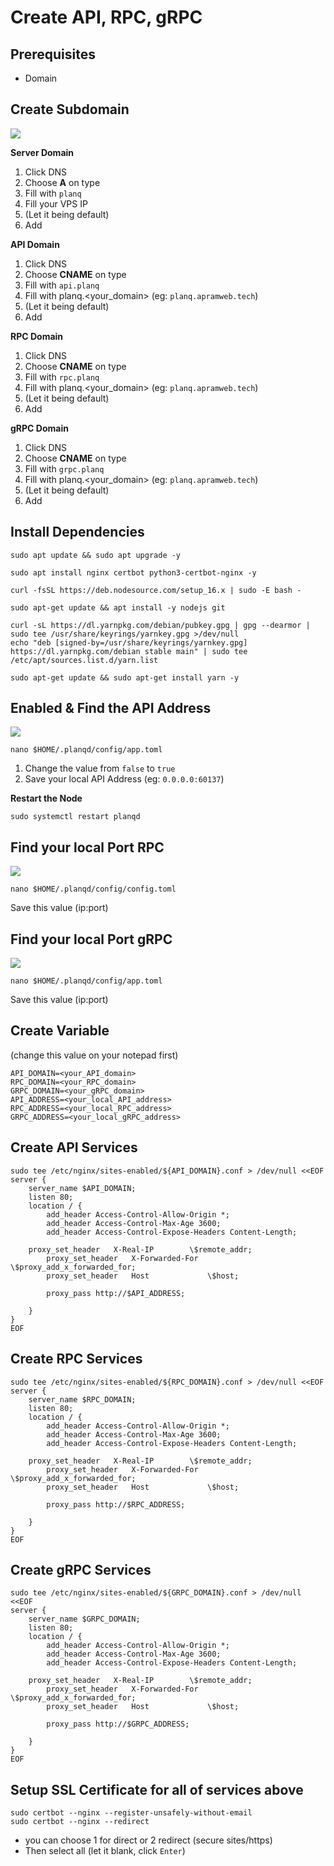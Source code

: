 # Create API, RPC, gRPC

## Prerequisites
- Domain


## Create Subdomain

<img src="https://user-images.githubusercontent.com/78480857/215321972-36d560bf-1ede-43e5-a3c0-a17830f98277.png">

**Server Domain**
1. Click DNS
2. Choose **A** on type
3. Fill with `planq`
4. Fill your VPS IP
5. (Let it being default)
6. Add

**API Domain**
1. Click DNS
2. Choose **CNAME** on type
3. Fill with `api.planq`
4. Fill with planq.<your_domain> (eg: `planq.apramweb.tech`)
5. (Let it being default)
6. Add

**RPC Domain**
1. Click DNS
2. Choose **CNAME** on type
3. Fill with `rpc.planq`
4. Fill with planq.<your_domain> (eg: `planq.apramweb.tech`)
5. (Let it being default)
6. Add

**gRPC Domain**
1. Click DNS
2. Choose **CNAME** on type
3. Fill with `grpc.planq`
4. Fill with planq.<your_domain> (eg: `planq.apramweb.tech`)
5. (Let it being default)
6. Add


## Install Dependencies
```
sudo apt update && sudo apt upgrade -y
```
```
sudo apt install nginx certbot python3-certbot-nginx -y
```
```
curl -fsSL https://deb.nodesource.com/setup_16.x | sudo -E bash -
```
```
sudo apt-get update && apt install -y nodejs git
```
```
curl -sL https://dl.yarnpkg.com/debian/pubkey.gpg | gpg --dearmor | sudo tee /usr/share/keyrings/yarnkey.gpg >/dev/null
echo "deb [signed-by=/usr/share/keyrings/yarnkey.gpg] https://dl.yarnpkg.com/debian stable main" | sudo tee /etc/apt/sources.list.d/yarn.list
```
```
sudo apt-get update && sudo apt-get install yarn -y
```



## Enabled & Find the API Address

<img src="https://user-images.githubusercontent.com/78480857/215321918-c15a39d7-4b77-4ede-9675-2762cc1e38fe.png">

```
nano $HOME/.planqd/config/app.toml
```
1. Change the value from `false` to `true`
2. Save your local API Address (eg: `0.0.0.0:60137`)

**Restart the Node**
```
sudo systemctl restart planqd
```


## Find your local Port RPC

<img src ="https://user-images.githubusercontent.com/78480857/215321924-0846f66b-9f63-4f9d-b7bf-5bcc588e6f8b.png">

```
nano $HOME/.planqd/config/config.toml
```
Save this value (ip:port)


## Find your local Port gRPC

<img src="https://user-images.githubusercontent.com/78480857/215321924-0846f66b-9f63-4f9d-b7bf-5bcc588e6f8b.png">

```
nano $HOME/.planqd/config/app.toml
```
Save this value (ip:port)



## Create Variable

(change this value on your notepad first)
```
API_DOMAIN=<your_API_domain>
RPC_DOMAIN=<your_RPC_domain>
GRPC_DOMAIN=<your_gRPC_domain>
API_ADDRESS=<your_local_API_address>
RPC_ADDRESS=<your_local_RPC_address>
GRPC_ADDRESS=<your_local_gRPC_address>
```

## Create API Services

```
sudo tee /etc/nginx/sites-enabled/${API_DOMAIN}.conf > /dev/null <<EOF
server {
    server_name $API_DOMAIN;
    listen 80;
    location / {
        add_header Access-Control-Allow-Origin *;
        add_header Access-Control-Max-Age 3600;
        add_header Access-Control-Expose-Headers Content-Length;

	proxy_set_header   X-Real-IP        \$remote_addr;
        proxy_set_header   X-Forwarded-For  \$proxy_add_x_forwarded_for;
        proxy_set_header   Host             \$host;

        proxy_pass http://$API_ADDRESS;

    }
}
EOF
```

## Create RPC Services

```
sudo tee /etc/nginx/sites-enabled/${RPC_DOMAIN}.conf > /dev/null <<EOF
server {
    server_name $RPC_DOMAIN;
    listen 80;
    location / {
        add_header Access-Control-Allow-Origin *;
        add_header Access-Control-Max-Age 3600;
        add_header Access-Control-Expose-Headers Content-Length;

	proxy_set_header   X-Real-IP        \$remote_addr;
        proxy_set_header   X-Forwarded-For  \$proxy_add_x_forwarded_for;
        proxy_set_header   Host             \$host;

        proxy_pass http://$RPC_ADDRESS;

    }
}
EOF
```

## Create gRPC Services
```
sudo tee /etc/nginx/sites-enabled/${GRPC_DOMAIN}.conf > /dev/null <<EOF
server {
    server_name $GRPC_DOMAIN;
    listen 80;
    location / {
        add_header Access-Control-Allow-Origin *;
        add_header Access-Control-Max-Age 3600;
        add_header Access-Control-Expose-Headers Content-Length;

	proxy_set_header   X-Real-IP        \$remote_addr;
        proxy_set_header   X-Forwarded-For  \$proxy_add_x_forwarded_for;
        proxy_set_header   Host             \$host;

        proxy_pass http://$GRPC_ADDRESS;

    }
}
EOF
```
## Setup SSL Certificate for all of services above

```
sudo certbot --nginx --register-unsafely-without-email
sudo certbot --nginx --redirect
```

- you can choose 1 for direct or 2 redirect (secure sites/https)
- Then select all (let it blank, click `Enter`)
